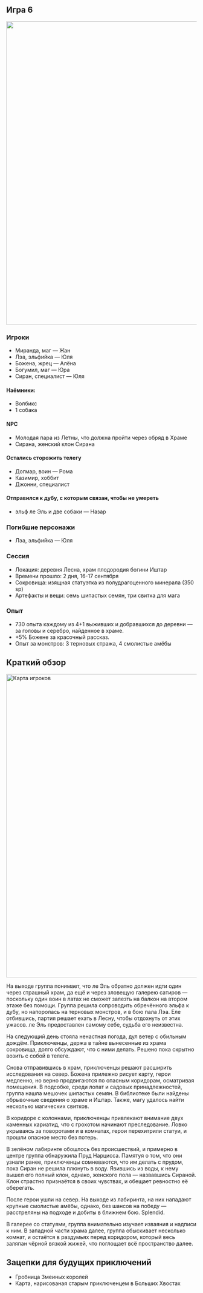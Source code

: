 ## Игра 6

<a href="https://github.com/8kto/ttrpg-recaps/assets/18572703/c17ccf7c-c76e-4cfe-b622-a9e6fb51987f"><img src="https://github.com/8kto/ttrpg-recaps/assets/18572703/c17ccf7c-c76e-4cfe-b622-a9e6fb51987f" style="width:800px"  /></a>

### Игроки

- Миранда, маг — Жан
- Лэа, эльфийка — Юля
- Божена, жрец — Алёна
- Богумил, маг — Юра
- Сиран, специалист — Юля

#### Наёмники:

- Волбикс
- 1 собака

#### NPC
- Молодая пара из Летны, что должна пройти через обряд в Храме
- Сирана, женский клон Сирана

#### Остались сторожить телегу

- Догмар, воин — Рома
- Казимир, хоббит
- Джонни, специалист

#### Отправился к дубу, с которым связан, чтобы не умереть

- эльф ле Эль и две собаки — Назар



### Погибшие персонажи

- Лэа, эльфийка — Юля

### Сессия

- Локация: деревня Лесна, храм плодородия богини Иштар
- Времени прошло: 2 дня, 16-17 сентября
- Сокровища: изящная статуэтка из полудрагоценного минерала (350 sp)
- Артефакты и вещи: семь шипастых семян, три свитка для мага

### Опыт

- 730 опыта каждому из 4+1 выживших и добравшихся до деревни — за головы и серебро, найденное в храме.
- +5% Божене за красочный рассказ.
- Опыт за монстров: 3 терновых стража, 4 смолистые амёбы

## Краткий обзор

<a title="Карта игроков" href="https://github.com/8kto/ttrpg-recaps/assets/18572703/26af26c6-dd9b-499d-bb42-26ffaf43902c"><img src="https://github.com/8kto/ttrpg-recaps/assets/18572703/26af26c6-dd9b-499d-bb42-26ffaf43902c" style="width:800px" alt="Карта игроков" /></a>


На выходе группа понимает, что ле Эль обратно должен идти один через страшный храм, да ещё и через зловещую галерею сатиров — поскольку один воин в латах не сможет залезть на балкон на втором этаже без помощи. Группа решила сопроводить обречённого эльфа к дубу, но напоролась на терновых монстров, и в бою пала Лэа. Еле отбившись, партия решает ехать в Лесну, чтобы отдохнуть от этих ужасов. ле Эль предоставлен самому себе, судьба его неизвестна.

На следующий день стояла ненастная погода, дул ветер с обильным дождём. Приключенцы, держа в тайне вынесенные из храма сокровища, долго обсуждают, что с ними делать. Решено пока скрытно возить с собой в телеге.

Снова отправившись в храм, приключенцы решают расширить исследования на север. Божена прилежно рисует карту, герои медленно, но верно продвигаются по опасным коридорам, осматривая помещения. В подсобке, среди лопат и садовых принадлежностей, группа нашла мешочек шипастых семян. В библиотеке были найдены обрывочные сведения о храме и Иштар. Также, магу удалось найти несколько магических свитков.

В коридоре с колоннами, приключенцы привлекают внимание двух каменных кариатид, что с грохотом начинают преследование. Ловко укрываясь за поворотами и в комнатах, герои перехитрили статуи, и прошли опасное место без потерь.

В зелёном лабиринте обошлось без происшествий, и примерно в центре группа обнаружила Пруд Нарцисса. Памятуя о том, что они узнали ранее, приключенцы сомневаются, что им делать с прудом, пока Сиран не решила плюнуть в воду. Явившись из воды, к нему вышел его полный клон, однако, женского пола — назвавшись Сираной. Клон страстно признаётся в своих чувствах, и обещает ревностно её оберегать.

После герои ушли на север. На выходе из лабиринта, на них нападают крупные смолистые амёбы, однако, без шансов на победу — расстреляны на подходе и добиты в ближнем бою. Splendid.

В галерее со статуями, группа внимательно изучает изваяния и надписи к ним. В западной части храма далее, группа обыскивает несколько комнат, и остаётся в раздумьях перед коридором, который весь заляпан чёрной вязкой жижей, что поглощает всё пространство далее.

## Зацепки для будущих приключений

- Гробница Змеиных королей
- Карта, нарисованая старым приключенцем в Больших Хвостах
